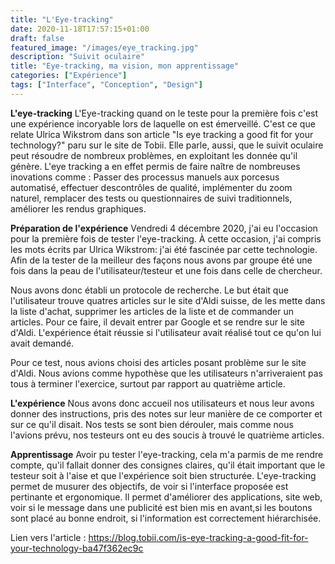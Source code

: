 ```yaml
---
title: "L'Eye-tracking"
date: 2020-11-18T17:57:15+01:00
draft: false
featured_image: "/images/eye_tracking.jpg"
description: "Suivit oculaire"
title: "Eye-tracking, ma vision, mon apprentissage"
categories: ["Expérience"]
tags: ["Interface", "Conception", "Design"]
---
```


**L'eye-tracking**
L'Eye-tracking quand on le teste pour la première fois c'est une expérience incoryable lors de laquelle on est émerveillé. C'est ce que relate Ulrica Wikstrom dans son article "Is eye tracking a good fit for your technology?" paru sur le site de Tobii.
Elle parle, aussi, que le suivit oculaire peut résoudre de nombreux problèmes, en exploitant les donnée qu'il génère. 
L'eye tracking a en effet permis de faire naître de nombreuses inovations comme :
Passer des processus manuels aux porcesus automatisé, effectuer descontrôles de qualité, implémenter du zoom naturel, remplacer des tests ou questionnaires de suivi traditionnels, améliorer les rendus graphiques.

**Préparation de l'expérience**
Vendredi 4 décembre 2020, j'ai eu l'occasion pour la première fois de tester l'eye-tracking. À cette occasion, j'ai compris les mots écrits par Ulrica Wikstrom: j'ai été fascinée par cette technologie. 
Afin de la tester de la meilleur des façons nous avons par groupe été une fois dans la peau de l'utilisateur/testeur et une fois dans celle de chercheur.

Nous avons donc établi un protocole de recherche.
Le but était que l'utilisateur trouve quatres articles sur le site d'Aldi suisse, de les mette dans la liste d'achat, supprimer les articles de la liste et de commander un articles.
Pour ce faire, il devait entrer par Google et se rendre sur le site d'Aldi.
L'expérience était réussie si l'utilisateur avait réalisé tout ce qu'on lui avait demandé.

Pour ce test, nous avions choisi des articles posant problème sur le site d'Aldi. Nous avions comme hypothèse que les utilisateurs n'arriveraient pas tous à terminer l'exercice, surtout par rapport au quatrième article.

**L'expérience**
Nous avons donc accueil nos utilisateurs et nous leur avons donner des instructions, pris des notes sur leur manière de ce comporter et sur ce qu'il disait. Nos tests se sont bien dérouler, mais comme nous l'avions prévu, nos testeurs ont eu des soucis à trouvé le quatrième articles.

**Apprentissage**
Avoir pu tester l'eye-tracking, cela m'a parmis de me rendre compte, qu'il fallait donner des consignes claires, qu'il était important que le testeur soit à l'aise et que l'expérience soit bien structurée.
L'eye-tracking permet de musurer des objectifs, de voir si l'interface proposée est pertinante et ergonomique. Il permet d'améliorer des applications, site web, voir si le message dans une publicité est bien mis en avant,si les boutons sont placé au bonne endroit, si l'information est correctement hiérarchisée.

Lien vers l'article : https://blog.tobii.com/is-eye-tracking-a-good-fit-for-your-technology-ba47f362ec9c